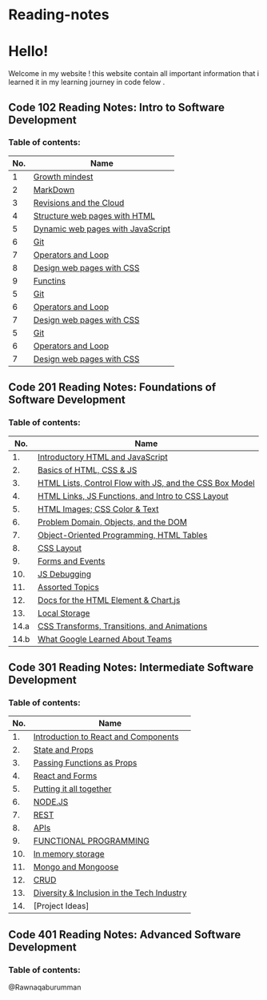 # Reading-notes

# Hello!
Welcome in my website !
this website contain all important information that i learned it in my learning journey in code felow .
## Code 102 Reading Notes: Intro to Software Development
### Table of contents: 


|No.|Name|
|--------|------|
|1|[Growth mindest](https://rawnaqaburumman.github.io/Reading-notes/read1)
|2|[MarkDown](https://rawnaqaburumman.github.io/Reading-notes/MarkDown)
|3|[Revisions and the Cloud](https://rawnaqaburumman.github.io/Reading-notes/read2)
|4|[Structure web pages with HTML](https://rawnaqaburumman.github.io/Reading-notes/read3)
|5|[Dynamic web pages with JavaScript](https://rawnaqaburumman.github.io/Reading-notes/read4)
|6|[Git](https://rawnaqaburumman.github.io/Reading-notes/Git)
|7| [Operators and Loop](https://rawnaqaburumman.github.io/Reading-notes/)
|8|[Design web pages with CSS](https://rawnaqaburumman.github.io/Reading-notes/raed6)
|9|[Functins](https://rawnaqaburumman.github.io/Reading-notes/raed7)
|5|[Git](https://rawnaqaburumman.github.io/Reading-notes/Git)
|6| [Operators and Loop](https://rawnaqaburumman.github.io/Reading-notes/)
|7|[Design web pages with CSS](https://rawnaqaburumman.github.io/Reading-notes/raed6)
|5|[Git](https://rawnaqaburumman.github.io/Reading-notes/Git)
|6| [Operators and Loop](https://rawnaqaburumman.github.io/Reading-notes/)
|7|[Design web pages with CSS](https://rawnaqaburumman.github.io/Reading-notes/raed6)


## Code 201 Reading Notes: Foundations of Software Development
### Table of contents: 

|No. | Name |
| ------------- | ------------- |
| 1.  | [Introductory HTML and JavaScript](https://rawnaqaburumman.github.io/Reading-notes/read8)  |
| 2.  | [Basics of HTML, CSS & JS](https://rawnaqaburumman.github.io/Reading-notes/read9)  |
| 3.  | [ HTML Lists, Control Flow with JS, and the CSS Box Model](https://rawnaqaburumman.github.io/Reading-notes/read10)  |
| 4.  | [ HTML Links, JS Functions, and Intro to CSS Layout](https://rawnaqaburumman.github.io/Reading-notes/read11)  |
| 5.  | [HTML Images; CSS Color & Text](https://rawnaqaburumman.github.io/Reading-notes/read12)  |
| 6.  | [Problem Domain, Objects, and the DOM](https://rawnaqaburumman.github.io/Reading-notes/read13)  |
| 7.  | [Object-Oriented Programming, HTML Tables](https://rawnaqaburumman.github.io/Reading-notes/read14)  |
| 8.  | [CSS Layout](https://rawnaqaburumman.github.io/Reading-notes/read15)  |
| 9.  | [ Forms and Events](https://rawnaqaburumman.github.io/Reading-notes/read16)  |
| 10.  | [JS Debugging](https://rawnaqaburumman.github.io/Reading-notes/read17)  |
| 11.  | [Assorted Topics](https://rawnaqaburumman.github.io/Reading-notes/read18)  |
| 12.  | [ Docs for the HTML Element & Chart.js](https://rawnaqaburumman.github.io/Reading-notes/read19)  |
| 13.  | [ Local Storage](https://rawnaqaburumman.github.io/Reading-notes/read20)  |
| 14.a  | [ CSS Transforms, Transitions, and Animations](https://rawnaqaburumman.github.io/Reading-notes/read21)  |
| 14.b  | [  What Google Learned About Teams](https://rawnaqaburumman.github.io/Reading-notes/read22)  |
## Code 301 Reading Notes: Intermediate Software Development
### Table of contents: 

|No. | Name |
| ------------- | ------------- |
| 1.  | [Introduction to React and Components](https://rawnaqaburumman.github.io/Reading-notes/read3011)  |
| 2.  | [State and Props](https://rawnaqaburumman.github.io/Reading-notes/read3012)  |
| 3.  | [Passing Functions as Props](https://rawnaqaburumman.github.io/Reading-notes/read3013)  |
| 4.  | [React and Forms](https://rawnaqaburumman.github.io/Reading-notes/read30144)  |
| 5.  | [Putting it all together](https://rawnaqaburumman.github.io/Reading-notes/read3015)  |
| 6.  | [NODE.JS](https://rawnaqaburumman.github.io/Reading-notes/read3016)  |
| 7.  | [REST](https://rawnaqaburumman.github.io/Reading-notes/read3017)  |
| 8.  | [APIs](https://rawnaqaburumman.github.io/Reading-notes/read3018)  |
| 9.  | [FUNCTIONAL PROGRAMMING](https://rawnaqaburumman.github.io/Reading-notes/read3019)  |
| 10.  | [In memory storage](https://rawnaqaburumman.github.io/Reading-notes/read30110)  |
| 11.  | [Mongo and Mongoose](https://rawnaqaburumman.github.io/Reading-notes/read30111)  |
| 12.  | [CRUD](https://rawnaqaburumman.github.io/Reading-notes/read301f)  |
| 13.  | [Diversity & Inclusion in the Tech Industry](https://rawnaqaburumman.github.io/Reading-notes/read30112)  |
| 14.  | [Project Ideas]  |
## Code 401 Reading Notes: Advanced Software Development
### Table of contents: 








@Rawnaqaburumman




